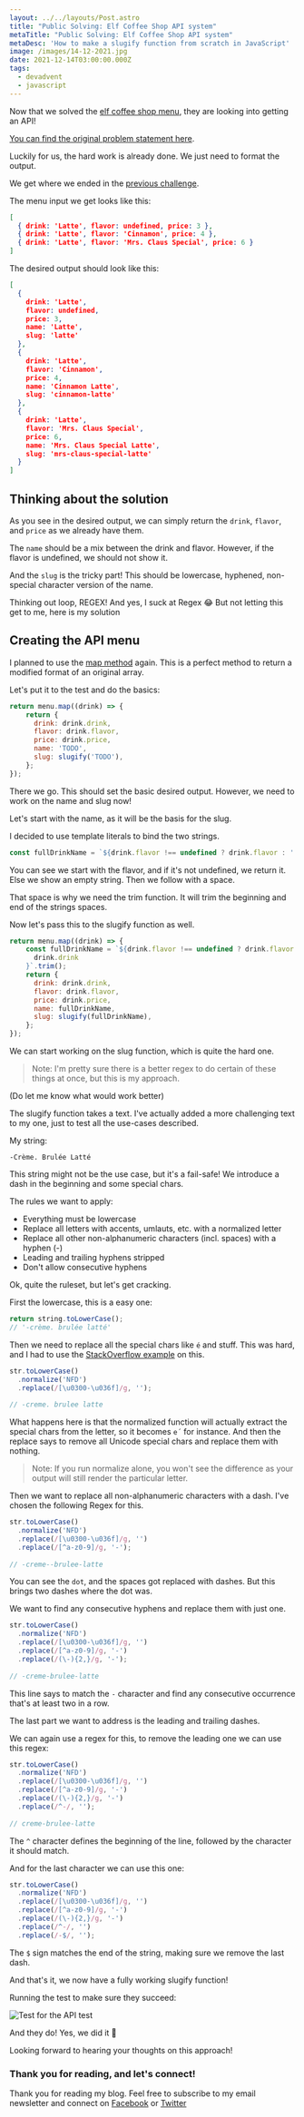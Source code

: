 ```yaml
---
layout: ../../layouts/Post.astro
title: "Public Solving: Elf Coffee Shop API system"
metaTitle: "Public Solving: Elf Coffee Shop API system"
metaDesc: 'How to make a slugify function from scratch in JavaScript'
image: /images/14-12-2021.jpg
date: 2021-12-14T03:00:00.000Z
tags:
  - devadvent
  - javascript
---
```

Now that we solved the [elf coffee shop menu](https://daily-dev-tips.com/posts/public-solving-elf-coffee-shop-menu/), they are looking into getting an API!

[You can find the original problem statement here](https://github.com/devadvent/puzzle-3).

Luckily for us, the hard work is already done. We just need to format the output.

We get where we ended in the [previous challenge](https://daily-dev-tips.com/posts/public-solving-elf-coffee-shop-menu/).

The menu input we get looks like this:

```json
[
  { drink: 'Latte', flavor: undefined, price: 3 },
  { drink: 'Latte', flavor: 'Cinnamon', price: 4 },
  { drink: 'Latte', flavor: 'Mrs. Claus Special', price: 6 }
]
```

The desired output should look like this:

```json
[
  {
    drink: 'Latte',
    flavor: undefined,
    price: 3,
    name: 'Latte',
    slug: 'latte'
  },
  {
    drink: 'Latte',
    flavor: 'Cinnamon',
    price: 4,
    name: 'Cinnamon Latte',
    slug: 'cinnamon-latte'
  },
  {
    drink: 'Latte',
    flavor: 'Mrs. Claus Special',
    price: 6,
    name: 'Mrs. Claus Special Latte',
    slug: 'mrs-claus-special-latte'
  }
]
```

## Thinking about the solution

As you see in the desired output, we can simply return the `drink`, `flavor`, and `price` as we already have them.

The `name` should be a mix between the drink and flavor. However, if the flavor is undefined, we should not show it.

And the `slug` is the tricky part!
This should be lowercase, hyphened, non-special character version of the name.

Thinking out loop, REGEX! And yes, I suck at Regex 😂
But not letting this get to me, here is my solution

## Creating the API menu

I planned to use the [map method](https://daily-dev-tips.com/posts/javascript-map-method/) again. This is a perfect method to return a modified format of an original array.

Let's put it to the test and do the basics:

```js
return menu.map((drink) => {
	return {
	  drink: drink.drink,
	  flavor: drink.flavor,
	  price: drink.price,
	  name: 'TODO',
	  slug: slugify('TODO'),
	};
});
```

There we go. This should set the basic desired output. However, we need to work on the name and slug now!

Let's start with the name, as it will be the basis for the slug.

I decided to use template literals to bind the two strings.

```js
const fullDrinkName = `${drink.flavor !== undefined ? drink.flavor : ''} ${drink.drink}`.trim();
```

You can see we start with the flavor, and if it's not undefined, we return it. Else we show an empty string.
Then we follow with a space.

That space is why we need the trim function. It will trim the beginning and end of the strings spaces.

Now let's pass this to the slugify function as well.

```js
return menu.map((drink) => {
	const fullDrinkName = `${drink.flavor !== undefined ? drink.flavor : ''} ${
	  drink.drink
	}`.trim();
	return {
	  drink: drink.drink,
	  flavor: drink.flavor,
	  price: drink.price,
	  name: fullDrinkName,
	  slug: slugify(fullDrinkName),
	};
});
```

We can start working on the slug function, which is quite the hard one.

> Note: I'm pretty sure there is a better regex to do certain of these things at once, but this is my approach.

(Do let me know what would work better)

The slugify function takes a text. I've actually added a more challenging text to my one, just to test all the use-cases described.

My string:

```text
-Crème. Brulée Latté
```

This string might not be the use case, but it's a fail-safe!
We introduce a dash in the beginning and some special chars.

The rules we want to apply:

- Everything must be lowercase
- Replace all letters with accents, umlauts, etc. with a normalized letter
- Replace all other non-alphanumeric characters (incl. spaces) with a hyphen (-)
- Leading and trailing hyphens stripped
- Don't allow consecutive hyphens 

Ok, quite the ruleset, but let's get cracking.

First the lowercase, this is a easy one:

```js
return string.toLowerCase();
// '-crème. brulée latté'
```

Then we need to replace all the special chars like `é` and stuff.
This was hard, and I had to use the [StackOverflow example](https://stackoverflow.com/questions/990904/remove-accents-diacritics-in-a-string-in-javascript) on this.

```js
str.toLowerCase()
  .normalize('NFD')
  .replace(/[\u0300-\u036f]/g, '');
  
// -creme. brulee latte
```

What happens here is that the normalized function will actually extract the special chars from the letter, so it becomes `e´` for instance.
And then the replace says to remove all Unicode special chars and replace them with nothing.

> Note: If you run normalize alone, you won't see the difference as your output will still render the particular letter.

Then we want to replace all non-alphanumeric characters with a dash.
I've chosen the following Regex for this.

```js
str.toLowerCase()
  .normalize('NFD')
  .replace(/[\u0300-\u036f]/g, '')
  .replace(/[^a-z0-9]/g, '-');
  
// -creme--brulee-latte
```

You can see the `dot`, and the spaces got replaced with dashes. But this brings two dashes where the dot was.

We want to find any consecutive hyphens and replace them with just one.

```js
str.toLowerCase()
  .normalize('NFD')
  .replace(/[\u0300-\u036f]/g, '')
  .replace(/[^a-z0-9]/g, '-')
  .replace(/(\-){2,}/g, '-');
  
// -creme-brulee-latte
```

This line says to match the `-` character and find any consecutive occurrence that's at least two in a row.

The last part we want to address is the leading and trailing dashes.

We can again use a regex for this, to remove the leading one we can use this regex:

```js
str.toLowerCase()
  .normalize('NFD')
  .replace(/[\u0300-\u036f]/g, '')
  .replace(/[^a-z0-9]/g, '-')
  .replace(/(\-){2,}/g, '-')
  .replace(/^-/, '');
  
// creme-brulee-latte
```

The `^` character defines the beginning of the line, followed by the character it should match.

And for the last character we can use this one:

```js
str.toLowerCase()
  .normalize('NFD')
  .replace(/[\u0300-\u036f]/g, '')
  .replace(/[^a-z0-9]/g, '-')
  .replace(/(\-){2,}/g, '-')
  .replace(/^-/, '')
  .replace(/-$/, '');
```

The `$` sign matches the end of the string, making sure we remove the last dash.

And that's it, we now have a fully working slugify function!

Running the test to make sure they succeed:

![Test for the API test](https://cdn.hashnode.com/res/hashnode/image/upload/v1638552108224/APMh_zvS3.png)

And they do! Yes, we did it 👏

Looking forward to hearing your thoughts on this approach!

### Thank you for reading, and let's connect!

Thank you for reading my blog. Feel free to subscribe to my email newsletter and connect on [Facebook](https://www.facebook.com/DailyDevTipsBlog) or [Twitter](https://twitter.com/DailyDevTips1)
